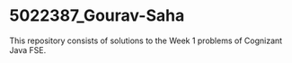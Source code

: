 # 5022387_Gourav-Saha
This repository consists of solutions to the Week 1 problems of Cognizant Java FSE.
